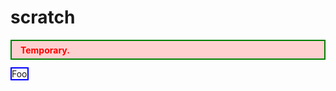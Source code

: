 # scratch

<div style="border-style: solid; border-color: green; border-width: 2px; color: red; background: #ffd0d0; padding: 0.4em 1em; font-weight: bold;">
Temporary.
</div>

<p><span style="border-style: solid; border-color: blue; border-width: 2px;">Foo</span></p>
